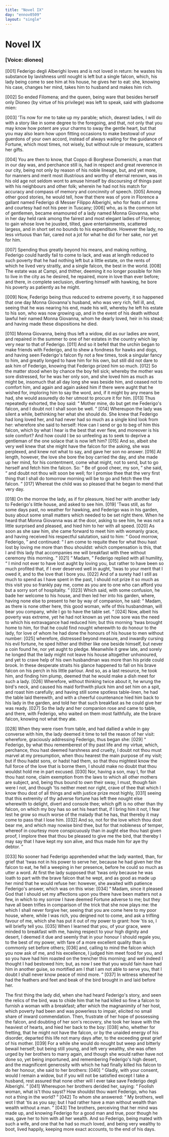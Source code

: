```yaml
---
title: "Novel IX"
day: "ennov0509"
layout: "single"
---
```

<div id="nov0509" type="novella" who="dioneo">
 <h1>
  Novel IX
 </h1>
 <argument>
  <p>
   <h3>
    [Voice: dioneo]
   </h3>
  </p>
  <p>
   <a name="p05090001">
    [001]
   </a>
   Federigo degli Alberighi loves and is not loved in return:
 he wastes his substance by lavishness until nought is
 left but a single falcon, which, his lady being come to
 see him at his house, he gives her to eat: she, knowing
 his case, changes her mind, takes him to husband and
 makes him rich.
  </p>
 </argument>
 <div3 type="commentary" who="author">
  <p>
   <a name="p05090002">
    [002]
   </a>
   So ended Filomena; and the queen, being ware that besides herself
 only Dioneo (by virtue of his privilege) was left to speak, said
 with gladsome mien:
  </p>
 </div3>
 <p>
  <a name="p05090003">
   [003]
  </a>
  'Tis now for me to take up my parable;
 which, dearest ladies, I will do with a story like in some degree to
 the foregoing, and that, not only that you may know how potent are
 your charms to sway the gentle heart, but that you may also learn
 how upon fitting occasions to make bestowal of your guerdons of
 your own accord, instead of always waiting for the guidance of
 Fortune, which most times, not wisely, but without rule or measure,
 scatters her gifts.
 </p>
 <p>
  <a name="p05090004">
   [004]
  </a>
  You are then to know, that Coppo di Borghese Domenichi, a
 man that in our day was, and perchance still is, had in respect and
 great reverence in our city, being not only by reason of his noble
 lineage, but, and yet more, for manners and merit most illustrious and
 worthy of eternal renown, was in his old age not seldom wont to
 amuse himself by discoursing of things past with his neighbours and
 other folk; wherein he had not his match for accuracy and compass
 of memory and concinnity of speech.
  <a name="p05090005">
   [005]
  </a>
  Among other good stories, he
 would tell, how that there was of yore in Florence a gallant named
 Federigo di Messer Filippo Alberighi, who for feats of arms and
 courtesy had not his peer in Tuscany;
  <a name="p05090006">
   [006]
  </a>
  who, as is the common lot of
  gentlemen, became enamoured of a lady named Monna Giovanna,
 who in her day held rank among the fairest and most elegant ladies
 of Florence; to gain whose love he jousted, tilted, gave entertainments,
 scattered largess, and in short set no bounds to his expenditure.
 However the lady, no less virtuous than fair, cared not
 a jot for what he did for her sake, nor yet for him.
 </p>
 <p>
  <a name="p05090007">
   [007]
  </a>
  Spending thus greatly beyond his means, and making nothing,
 Federigo could hardly fail to come to lack, and was at length reduced
 to such poverty that he had nothing left but a little estate, on the
 rents of which he lived very straitly, and a single falcon, the best in
 the world.
  <a name="p05090008">
   [008]
  </a>
  The estate was at Campi, and thither, deeming it no
 longer possible for him to live in the city as he desired, he repaired,
 more in love than ever before; and there, in complete seclusion,
 diverting himself with hawking, he bore his poverty as patiently as he
 might.
 </p>
 <p>
  <a name="p05090009">
   [009]
  </a>
  Now, Federigo being thus reduced to extreme poverty, it so
 happened that one day Monna Giovanna's husband, who was very
 rich, fell ill, and, seeing that he was nearing his end, made his will,
 whereby he left his estate to his son, who was now growing up, and
 in the event of his death without lawful heir named Monna Giovanna,
 whom he dearly loved, heir in his stead; and having made these
 dispositions he died.
 </p>
 <p>
  <a name="p05090010">
   [010]
  </a>
  Monna Giovanna, being thus left a widow, did as our ladies are
 wont, and repaired in the summer to one of her estates in the country
 which lay very near to that of Federigo.
  <a name="p05090011">
   [011]
  </a>
  And so it befell that
 the urchin began to make friends with Federigo, and to shew a
 fondness for hawks and dogs, and having seen Federigo's falcon fly
 not a few times, took a singular fancy to him, and greatly longed to
 have him for his own, but still did not dare to ask him of Federigo,
 knowing that Federigo prized him so much.
  <a name="p05090012">
   [012]
  </a>
  So the matter stood when
 by chance the boy fell sick; whereby the mother was sore distressed, for
 he was her only son, and she loved him as much as might be, insomuch
 that all day long she was beside him, and ceased not to comfort
 him, and again and again asked him if there were aught that he
 wished for, imploring him to say the word, and, if it might by any
 means be had, she would assuredly do her utmost to procure it for
 him.
  <a name="p05090013">
   [013]
  </a>
  Thus repeatedly exhorted, the boy said:
  <q direct="unspecified">
   Mother mine, do
 but get me Federigo's falcon, and I doubt not I shall soon be well.
  </q>
  <a name="p05090014">
   [014]
  </a>
  Whereupon the lady was silent a while, bethinking her what she
 should do. She knew that Federigo had long loved her, and had
 never had so much as a single kind look from her: wherefore she
 said to herself: How can I send or go to beg of him this falcon,
 which by what I hear is the best that ever flew, and moreover is his
 sole comfort? And how could I be so unfeeling as to seek to deprive
 a gentleman of the one solace that is now left him?
  <a name="p05090015">
   [015]
  </a>
  And so, albeit
 she very well knew that she might have the falcon for the asking, she
 was perplexed, and knew not what to say, and gave her son no
 answer.
  <a name="p05090016">
   [016]
  </a>
  At length, however, the love she bore the boy carried the
 day, and she made up her mind, for his contentment, come what might,
 not to send, but to go herself and fetch him the falcon. So:
  <q direct="unspecified">
   Be of
 good cheer, my son,
  </q>
  she said,
  <q direct="unspecified">
   and doubt not thou wilt soon be
 well; for I promise thee that the very first thing that I shall do tomorrow
 morning will be to go and fetch thee the falcon.
  </q>
  <a name="p05090017">
   [017]
  </a>
  Whereat
 the child was so pleased that he began to mend that very day.
 </p>
 <p>
  <a name="p05090018">
   [018]
  </a>
  On the morrow the lady, as if for pleasure, hied her with another
 lady to Federigo's little house, and asked to see him.
  <a name="p05090019">
   [019]
  </a>
  'Twas still, as
 for some days past, no weather for hawking, and Federigo was in his
 garden, busy about some small matters which needed to be set right
 there. When he heard that Monna Giovanna was at the door,
 asking to see him, he was not a little surprised and pleased, and hied
 him to her with all speed.
  <a name="p05090020">
   [020]
  </a>
  As soon as she saw him, she came
 forward to meet him with womanly grace, and having received his
 respectful salutation, said to him:
  <q direct="unspecified">
   Good morrow, Federigo,
  </q>
  and
 continued:
  <q direct="unspecified">
   I am come to requite thee for what thou hast lost
 by loving me more than thou shouldst: which compensation is this,
 that I and this lady that accompanies me will breakfast with thee
 without ceremony this morning.
  </q>
  <a name="p05090021">
   [021]
  </a>
  <q direct="unspecified">
   Madam,
  </q>
  Federigo replied
 with all humility,
  <q direct="unspecified">
   I mind not ever to have lost aught by loving you,
 but rather to have been so much profited that, if I ever deserved well
 in aught, 'twas to your merit that I owed it, and to the love that I
 bore you.
   <a name="p05090022">
    [022]
   </a>
   And of a surety had I still as much to spend as I have
 spent in the past, I should not prize it so much as this visit you so
 frankly pay me, come as you are to one who can afford you but a
 sorry sort of hospitality.
  </q>
  <a name="p05090023">
   [023]
  </a>
  Which said, with some confusion, he
 bade her welcome to his house, and then led her into his garden,
 where, having none else to present to her by way of companion, he
  said:
  <q direct="unspecified">
   Madam, as there is none other here, this good woman, wife
 of this husbandman, will bear you company, while I go to have the
 table set.
  </q>
  <a name="p05090024">
   [024]
  </a>
  Now, albeit his poverty was extreme, yet he had not
 known as yet how sore was the need to which his extravagance had
 reduced him; but this morning 'twas brought home to him, for that
 he could find nought wherewith to do honour to the lady, for love
 of whom he had done the honours of his house to men without
 number:
  <a name="p05090025">
   [025]
  </a>
  wherefore, distressed beyond measure, and inwardly cursing
 his evil fortune, he sped hither and thither like one beside himself,
 but never a coin found he, nor yet aught to pledge. Meanwhile it
 grew late, and sorely he longed that the lady might not leave his
 house altogether unhonoured, and yet to crave help of his own
 husbandman was more than his pride could brook. In these desperate
 straits his glance happened to fall on his brave falcon on his perch in
 his little parlour. And so, as a last resource, he took him, and finding
 him plump, deemed that he would make a dish meet for such a
 lady.
  <a name="p05090026">
   [026]
  </a>
  Wherefore, without thinking twice about it, he wrung the
 bird's neck, and caused his maid forthwith pluck him and set him on
 a spit, and roast him carefully; and having still some spotless table-linen,
 he had the table laid therewith, and with a cheerful countenance
 hied him back to his lady in the garden, and told her that such
 breakfast as he could give her was ready.
  <a name="p05090027">
   [027]
  </a>
  So the lady and her companion
 rose and came to table, and there, with Federigo, who waited on
 them most faithfully, ate the brave falcon, knowing not what they ate.
 </p>
 <p>
  <a name="p05090028">
   [028]
  </a>
  When they were risen from table, and had dallied a while in gay
 converse with him, the lady deemed it time to tell the reason of her
 visit: wherefore, graciously addressing Federigo, thus began she:
  <a name="p05090029">
   [029]
  </a>
  <q direct="unspecified">
   Federigo, by what thou rememberest of thy past life and my virtue,
 which, perchance, thou hast deemed harshness and cruelty, I doubt
 not thou must marvel at my presumption, when thou hearest the
 main purpose of my visit; but if thou hadst sons, or hadst had them, so
 that thou mightest know the full force of the love that is borne them,
 I should make no doubt that thou wouldst hold me in part excused.
   <a name="p05090030">
    [030]
   </a>
   Nor, having a son, may I, for that thou hast none, claim exemption
 from the laws to which all other mothers are subject, and, being thus
 bound to own their sway, I must, though fain were I not, and
 though 'tis neither meet nor right, crave of thee that which I know
 thou dost of all things and with justice prize most highly,
   <a name="p05090031">
    [031]
   </a>
   seeing
   that this extremity of thy adverse fortune has left thee nought else
 wherewith to delight, divert and console thee; which gift is no other
 than thy falcon, on which my boy has so set his heart that, if I
 bring him it not, I fear lest he grow so much worse of the malady
 that he has, that thereby it may come to pass that I lose him.
   <a name="p05090032">
    [032]
   </a>
   And
 so, not for the love which thou dost bear me, and which may nowise
 bind thee, but for that nobleness of temper, whereof in courtesy
 more conspicuously than in aught else thou hast given proof, I implore
 thee that thou be pleased to give me the bird, that thereby
 I may say that I have kept my son alive, and thus made him for
 aye thy debtor.
  </q>
 </p>
 <p>
  <a name="p05090033">
   [033]
  </a>
  No sooner had Federigo apprehended what the lady wanted,
 than, for grief that 'twas not in his power to serve her, because he
 had given her the falcon to eat, he fell a weeping in her presence,
 before he could so much as utter a word. At first the lady supposed
 that 'twas only because he was loath to part with the brave falcon
 that he wept, and as good as made up her mind that he would refuse
 her: however, she awaited with patience Federigo's answer, which
 was on this wise:
  <a name="p05090034">
   [034]
  </a>
  <q direct="unspecified">
   Madam, since it pleased God that I should set
 my affections upon you there have been matters not a few, in which
 to my sorrow I have deemed Fortune adverse to me; but they have
 all been trifles in comparison of the trick that she now plays me:
 the which I shall never forgive her, seeing that you are come here to
 my poor house, where, while I was rich, you deigned not to come,
 and ask a trifling favour of me, which she has put it out of my
 power to grant: how 'tis so, I will briefly tell you.
   <a name="p05090035">
    [035]
   </a>
   When I learned
 that you, of your grace, were minded to breakfast with me, having
 respect to your high dignity and desert, I deemed it due and seemly
 that in your honour I should regale you, to the best of my power,
 with fare of a more excellent quality than is commonly set before
 others;
   <a name="p05090036">
    [036]
   </a>
   and, calling to mind the falcon which you now ask of me,
 and his excellence, I judged him meet food for you, and so you have
 had him roasted on the trencher this morning; and well indeed I
 thought I had bestowed him; but, as now I see that you would fain
 have had him in another guise, so mortified am I that I am not able
 to serve you, that I doubt I shall never know peace of mind more.
  </q>
  <a name="p05090037">
   [037]
  </a>
  In witness whereof he had the feathers and feet and beak of the
 bird brought in and laid before her.
 </p>
 <p>
  The first thing the lady did, when she had heard Federigo's
 story, and seen the relics of the bird, was to chide him that he had
 killed so fine a falcon to furnish a woman with a breakfast; after
 which the magnanimity of her host, which poverty had been and
 was powerless to impair, elicited no small share of inward commendation.
 Then, frustrate of her hope of possessing the falcon, and
 doubting of her son's recovery, she took her leave with the heaviest
 of hearts, and hied her back to the boy:
  <a name="p05090038">
   [038]
  </a>
  who, whether for fretting,
 that he might not have the falcon, or by the unaided energy of his
 disorder, departed this life not many days after, to the exceeding
 great grief of his mother.
  <a name="p05090039">
   [039]
  </a>
  For a while she would do nought but
 weep and bitterly bewail herself; but being still young, and left very
 wealthy, she was often urged by her brothers to marry again, and
 though she would rather have not done so, yet being importuned,
 and remembering Federigo's high desert, and the magnificent generosity
 with which he had finally killed his falcon to do her honour,
 she said to her brothers:
  <a name="p05090040">
   [040]
  </a>
  <q direct="unspecified">
   Gladly, with your consent, would I
 remain a widow, but if you will not be satisfied except I take a
 husband, rest assured that none other will I ever take save Federigo
 degli Alberighi.
  </q>
  <a name="p05090041">
   [041]
  </a>
  Whereupon her brothers derided her, saying:
  <q direct="unspecified">
   Foolish woman, what is't thou sayst? How shouldst thou want
 Federigo, who has not a thing in the world?
  </q>
  <a name="p05090042">
   [042]
  </a>
  To whom she
 answered:
  <q direct="unspecified">
   My brothers, well wot I that 'tis as you say; but I
 had rather have a man without wealth than wealth without a man.
  </q>
  <a name="p05090043">
   [043]
  </a>
  The brothers, perceiving that her mind was made up, and knowing
 Federigo for a good man and true, poor though he was, gave her to
 him with all her wealth. And so Federigo, being mated with such
 a wife, and one that he had so much loved, and being very wealthy
 to boot, lived happily, keeping more exact accounts, to the end of his
 days.
 </p>
</div>